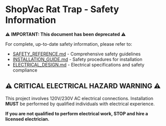 # ShopVac Rat Trap - Safety Information

⚠️ **IMPORTANT: This document has been deprecated** ⚠️

For complete, up-to-date safety information, please refer to:

- [SAFETY_REFERENCE.md](SAFETY_REFERENCE.md) - Comprehensive safety guidelines
- [INSTALLATION_GUIDE.md](INSTALLATION_GUIDE.md) - Safety procedures for installation
- [ELECTRICAL_DESIGN.md](ELECTRICAL_DESIGN.md) - Electrical specifications and safety compliance

## ⚠️ CRITICAL ELECTRICAL HAZARD WARNING ⚠️

This project involves 120V/230V AC electrical connections. Installation **MUST** be performed by qualified individuals with electrical experience.

**If you are not qualified to perform electrical work, STOP and hire a licensed electrician.**
